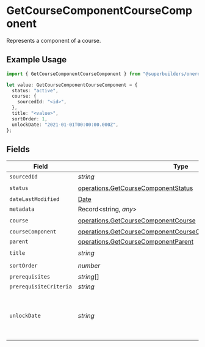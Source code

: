 # GetCourseComponentCourseComponent

Represents a component of a course.

## Example Usage

```typescript
import { GetCourseComponentCourseComponent } from "@superbuilders/oneroster/models/operations";

let value: GetCourseComponentCourseComponent = {
  status: "active",
  course: {
    sourcedId: "<id>",
  },
  title: "<value>",
  sortOrder: 1,
  unlockDate: "2021-01-01T00:00:00.000Z",
};
```

## Fields

| Field                                                                                                                                      | Type                                                                                                                                       | Required                                                                                                                                   | Description                                                                                                                                | Example                                                                                                                                    |
| ------------------------------------------------------------------------------------------------------------------------------------------ | ------------------------------------------------------------------------------------------------------------------------------------------ | ------------------------------------------------------------------------------------------------------------------------------------------ | ------------------------------------------------------------------------------------------------------------------------------------------ | ------------------------------------------------------------------------------------------------------------------------------------------ |
| `sourcedId`                                                                                                                                | *string*                                                                                                                                   | :heavy_minus_sign:                                                                                                                         | N/A                                                                                                                                        |                                                                                                                                            |
| `status`                                                                                                                                   | [operations.GetCourseComponentStatus](../../models/operations/getcoursecomponentstatus.md)                                                 | :heavy_check_mark:                                                                                                                         | N/A                                                                                                                                        |                                                                                                                                            |
| `dateLastModified`                                                                                                                         | [Date](https://developer.mozilla.org/en-US/docs/Web/JavaScript/Reference/Global_Objects/Date)                                              | :heavy_minus_sign:                                                                                                                         | N/A                                                                                                                                        |                                                                                                                                            |
| `metadata`                                                                                                                                 | Record<string, *any*>                                                                                                                      | :heavy_minus_sign:                                                                                                                         | N/A                                                                                                                                        |                                                                                                                                            |
| `course`                                                                                                                                   | [operations.GetCourseComponentCourse](../../models/operations/getcoursecomponentcourse.md)                                                 | :heavy_check_mark:                                                                                                                         | N/A                                                                                                                                        |                                                                                                                                            |
| `courseComponent`                                                                                                                          | [operations.GetCourseComponentCourseComponentCourseComponent](../../models/operations/getcoursecomponentcoursecomponentcoursecomponent.md) | :heavy_minus_sign:                                                                                                                         | N/A                                                                                                                                        |                                                                                                                                            |
| `parent`                                                                                                                                   | [operations.GetCourseComponentParent](../../models/operations/getcoursecomponentparent.md)                                                 | :heavy_minus_sign:                                                                                                                         | N/A                                                                                                                                        |                                                                                                                                            |
| `title`                                                                                                                                    | *string*                                                                                                                                   | :heavy_check_mark:                                                                                                                         | N/A                                                                                                                                        |                                                                                                                                            |
| `sortOrder`                                                                                                                                | *number*                                                                                                                                   | :heavy_check_mark:                                                                                                                         | N/A                                                                                                                                        | 1                                                                                                                                          |
| `prerequisites`                                                                                                                            | *string*[]                                                                                                                                 | :heavy_minus_sign:                                                                                                                         | N/A                                                                                                                                        |                                                                                                                                            |
| `prerequisiteCriteria`                                                                                                                     | *string*                                                                                                                                   | :heavy_minus_sign:                                                                                                                         | N/A                                                                                                                                        |                                                                                                                                            |
| `unlockDate`                                                                                                                               | *string*                                                                                                                                   | :heavy_check_mark:                                                                                                                         | The date the component is unlocked for the student                                                                                         | 2021-01-01T00:00:00.000Z                                                                                                                   |
